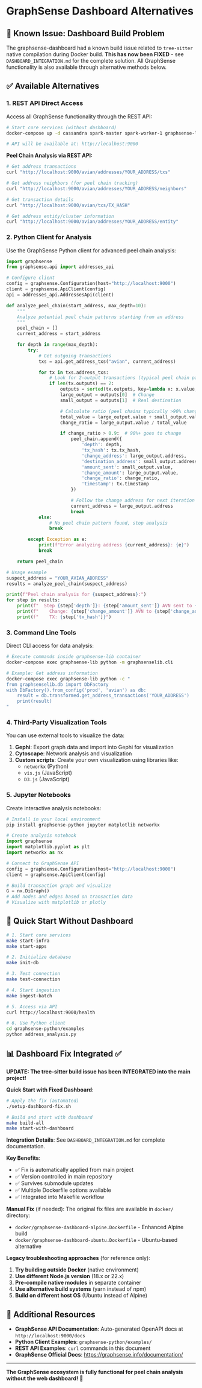 # GraphSense Dashboard Alternatives

## 🚨 Known Issue: Dashboard Build Problem

The graphsense-dashboard had a known build issue related to `tree-sitter` native compilation during Docker build. **This has now been FIXED** - see `DASHBOARD_INTEGRATION.md` for the complete solution. All GraphSense functionality is also available through alternative methods below.

## ✅ Available Alternatives

### **1. REST API Direct Access**

Access all GraphSense functionality through the REST API:

```bash
# Start core services (without dashboard)
docker-compose up -d cassandra spark-master spark-worker-1 graphsense-lib graphsense-rest

# API will be available at: http://localhost:9000
```

**Peel Chain Analysis via REST API:**

```bash
# Get address transactions
curl "http://localhost:9000/avian/addresses/YOUR_ADDRESS/txs"

# Get address neighbors (for peel chain tracking)
curl "http://localhost:9000/avian/addresses/YOUR_ADDRESS/neighbors"

# Get transaction details
curl "http://localhost:9000/avian/txs/TX_HASH"

# Get address entity/cluster information
curl "http://localhost:9000/avian/addresses/YOUR_ADDRESS/entity"
```

### **2. Python Client for Analysis**

Use the GraphSense Python client for advanced peel chain analysis:

```python
import graphsense
from graphsense.api import addresses_api

# Configure client
config = graphsense.Configuration(host="http://localhost:9000")
client = graphsense.ApiClient(config)
api = addresses_api.AddressesApi(client)

def analyze_peel_chain(start_address, max_depth=10):
    """
    Analyze potential peel chain patterns starting from an address
    """
    peel_chain = []
    current_address = start_address

    for depth in range(max_depth):
        try:
            # Get outgoing transactions
            txs = api.get_address_txs("avian", current_address)

            for tx in txs.address_txs:
                # Look for 2-output transactions (typical peel chain pattern)
                if len(tx.outputs) == 2:
                    outputs = sorted(tx.outputs, key=lambda x: x.value, reverse=True)
                    large_output = outputs[0]  # Change
                    small_output = outputs[1]  # Real destination

                    # Calculate ratio (peel chains typically >90% change)
                    total_value = large_output.value + small_output.value
                    change_ratio = large_output.value / total_value

                    if change_ratio > 0.9:  # 90%+ goes to change
                        peel_chain.append({
                            'depth': depth,
                            'tx_hash': tx.tx_hash,
                            'change_address': large_output.address,
                            'destination_address': small_output.address,
                            'amount_sent': small_output.value,
                            'change_amount': large_output.value,
                            'change_ratio': change_ratio,
                            'timestamp': tx.timestamp
                        })

                        # Follow the change address for next iteration
                        current_address = large_output.address
                        break
            else:
                # No peel chain pattern found, stop analysis
                break

        except Exception as e:
            print(f"Error analyzing address {current_address}: {e}")
            break

    return peel_chain

# Usage example
suspect_address = "YOUR_AVIAN_ADDRESS"
results = analyze_peel_chain(suspect_address)

print(f"Peel chain analysis for {suspect_address}:")
for step in results:
    print(f"  Step {step['depth']}: {step['amount_sent']} AVN sent to {step['destination_address']}")
    print(f"    Change: {step['change_amount']} AVN to {step['change_address']} ({step['change_ratio']:.1%})")
    print(f"    TX: {step['tx_hash']}")
```

### **3. Command Line Tools**

Direct CLI access for data analysis:

```bash
# Execute commands inside graphsense-lib container
docker-compose exec graphsense-lib python -m graphsenselib.cli

# Example: Get address information
docker-compose exec graphsense-lib python -c "
from graphsenselib.db import DbFactory
with DbFactory().from_config('prod', 'avian') as db:
    result = db.transformed.get_address_transactions('YOUR_ADDRESS')
    print(result)
"
```

### **4. Third-Party Visualization Tools**

You can use external tools to visualize the data:

1. **Gephi**: Export graph data and import into Gephi for visualization
2. **Cytoscape**: Network analysis and visualization
3. **Custom scripts**: Create your own visualization using libraries like:
   - `networkx` (Python)
   - `vis.js` (JavaScript)
   - `D3.js` (JavaScript)

### **5. Jupyter Notebooks**

Create interactive analysis notebooks:

```python
# Install in your local environment
pip install graphsense-python jupyter matplotlib networkx

# Create analysis notebook
import graphsense
import matplotlib.pyplot as plt
import networkx as nx

# Connect to GraphSense API
config = graphsense.Configuration(host="http://localhost:9000")
client = graphsense.ApiClient(config)

# Build transaction graph and visualize
G = nx.DiGraph()
# Add nodes and edges based on transaction data
# Visualize with matplotlib or plotly
```

## 🚀 Quick Start Without Dashboard

```bash
# 1. Start core services
make start-infra
make start-apps

# 2. Initialize database
make init-db

# 3. Test connection
make test-connection

# 4. Start ingestion
make ingest-batch

# 5. Access via API
curl http://localhost:9000/health

# 6. Use Python client
cd graphsense-python/examples
python address_analysis.py
```

## 📊 Dashboard Fix Integrated ✅

**UPDATE: The tree-sitter build issue has been INTEGRATED into the main project!**

**Quick Start with Fixed Dashboard**:

```bash
# Apply the fix (automated)
./setup-dashboard-fix.sh

# Build and start with dashboard
make build-all
make start-with-dashboard
```

**Integration Details**: See `DASHBOARD_INTEGRATION.md` for complete documentation.

**Key Benefits**:

- ✅ Fix is automatically applied from main project
- ✅ Version controlled in main repository
- ✅ Survives submodule updates
- ✅ Multiple Dockerfile options available
- ✅ Integrated into Makefile workflow

**Manual Fix** (if needed):
The original fix files are available in `docker/` directory:

- `docker/graphsense-dashboard-alpine.Dockerfile` - Enhanced Alpine build
- `docker/graphsense-dashboard-ubuntu.Dockerfile` - Ubuntu-based alternative

**Legacy troubleshooting approaches** (for reference only):

1. **Try building outside Docker** (native environment)
2. **Use different Node.js version** (18.x or 22.x)
3. **Pre-compile native modules** in separate container
4. **Use alternative build systems** (yarn instead of npm)
5. **Build on different host OS** (Ubuntu instead of Alpine)

## 🔗 Additional Resources

- **GraphSense API Documentation**: Auto-generated OpenAPI docs at `http://localhost:9000/docs`
- **Python Client Examples**: `graphsense-python/examples/`
- **REST API Examples**: `curl` commands in this document
- **GraphSense Official Docs**: https://graphsense.info/documentation/

---

**The GraphSense ecosystem is fully functional for peel chain analysis without the web dashboard!** 🚀
